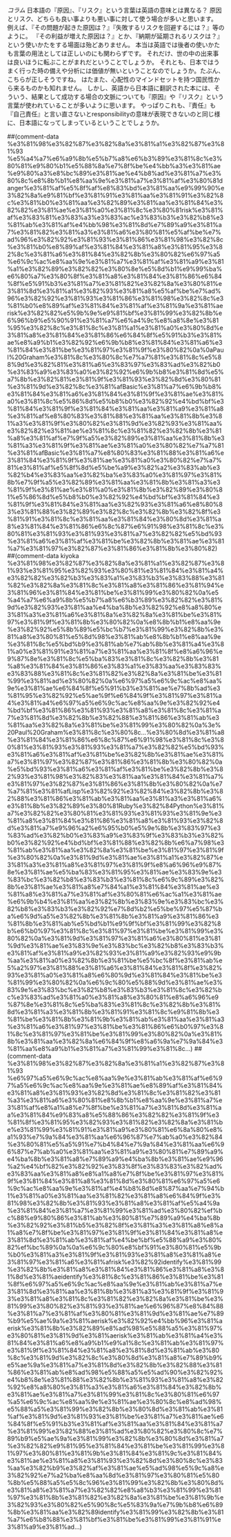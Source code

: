 *コラム* 日本語の『原因』、『リスク』という言葉は英語の意味とは異なる？
原因とリスク、どちらも良い事よりも悪い事に対して使う場合が多いと思います。
例えば、『その問題が起きた原因は？』『失敗するリスクを回避するには？』等のように。
『その利益が増えた原因は？』とか、『納期が延期されるリスクは？』という使いかたをする場面は殆どありません。
本当は英語では後者の使いかたも言葉の用法としては正しいのにも関わらずです。
それだけ、世の中の出来事は良いほうに転ぶことがまれだということでしょうか。
それとも、日本ではうまく行った時の備えや分析には価値が無いということなのでしょうか。たぶん、こちらが正しそうですね。
はたまた、心配性のマインドセットを持つ国民性から来るものかも知れません。
しかし、英語から日本語に翻訳された本には、そういう、結果として成功する場合の文脈についても『原因』や『リスク』という言葉が使われていることが多いように思います。
やっぱりこれも、『責任』も『自己責任』と言い直さないとresponsibilityの意味が表現できないのと同じ様に、日本語になってしまっているということでしょうか。

##(comment-data %e3%81%98%e3%82%87%e3%82%8a%e3%81%a1%e3%82%87%e3%81%93 %e5%a4%a7%e6%a9%8b%e5%b7%a8%e6%b3%89%e3%81%8c%e3%80%81%e9%80%b1%e5%88%8a%e7%8f%be%e4%bb%a3%e3%81%ae%e9%80%a3%e8%bc%89%e3%81%ae%e4%b8%ad%e3%81%a7%e3%80%8c%e8%8b%b1%e8%aa%9e%e3%81%a7%e3%81%af%e3%80%81danger%e3%81%af%e5%8f%af%e8%83%bd%e3%81%aa%e9%99%90%e3%82%8a%e9%81%bf%e3%81%91%e3%81%aa%e3%81%91%e3%82%8c%e3%81%b0%e3%81%aa%e3%82%89%e3%81%aa%e3%81%84%e3%82%82%e3%81%ae%e3%81%a0%e3%81%8c%e3%80%81risk%e3%81%af%e3%83%81%e3%83%a3%e3%83%ac%e3%83%b3%e3%82%b8%e3%81%ab%e3%81%af%e4%bb%98%e3%81%8d%e7%89%a9%e3%81%a7%e3%81%82%e3%81%a3%e3%81%a6%e3%80%81%e5%af%be%e7%ad%96%e3%82%92%e3%81%93%e3%81%86%e3%81%98%e3%82%8c%e3%81%b0%e8%89%af%e3%81%84%e3%81%a8%e3%81%95%e3%82%8c%e3%81%a6%e3%81%84%e3%82%8b%e3%80%82%e6%97%a5%e6%9c%ac%e8%aa%9e%e3%81%a7%e3%81%af%e3%81%a9%e3%81%a1%e3%82%89%e3%82%82%e3%80%8e%e5%8d%b1%e9%99%ba%e6%80%a7%e3%80%8f%e3%81%a8%e3%81%84%e3%81%86%e6%84%8f%e5%91%b3%e3%81%a7%e3%81%82%e3%82%8a%e3%80%81%e3%81%8d%e3%81%a1%e3%82%93%e3%81%a8%e5%af%be%e7%ad%96%e3%82%92%e3%81%93%e3%81%86%e3%81%98%e3%82%8c%e3%81%b0%e8%89%af%e3%81%84%e3%81%af%e3%81%9a%e3%81%aerisk%e3%82%82%e5%9b%9e%e9%81%bf%e3%81%99%e3%82%8b%e6%96%b9%e5%90%91%e3%81%a7%e6%a4%9c%e8%a8%8e%e3%81%95%e3%82%8c%e3%81%8c%e3%81%a1%e3%81%a0%e3%80%8d%e3%81%a8%e3%81%84%e3%81%86%e6%84%8f%e5%91%b3%e3%81%ae%e8%a9%b1%e3%82%92%e6%9b%b8%e3%81%84%e3%81%a6%e3%81%84%e3%81%be%e3%81%97%e3%81%9f%e3%80%82%0a%0aPaul%20Graham%e3%81%8c%e3%80%8c%e7%a7%81%e3%81%8c%e5%88%9d%e3%82%81%e3%81%a6%e3%83%97%e3%83%ad%e3%82%b0%e3%83%a9%e3%83%a0%e3%82%92%e6%9b%b8%e3%81%8d%e5%a7%8b%e3%82%81%e3%81%9f%e3%81%93%e3%82%8d%e3%80%81%e3%81%9d%e3%82%8c%e3%81%afBasic%e3%81%a7%e6%9b%b8%e3%81%84%e3%81%a6%e3%81%84%e3%81%9f%e3%81%ae%e3%81%a0%e3%81%8c%e5%86%8d%e5%b8%b0%e3%82%92%e4%bd%bf%e3%81%84%e3%81%9f%e3%81%84%e3%81%aa%e3%81%a9%e3%81%a8%e3%81%af%e8%80%83%e3%81%88%e3%81%aa%e3%81%8b%e3%81%a3%e3%81%9f%e3%80%82%e3%81%9d%e3%82%93%e3%81%aa%e3%82%82%e3%81%ae%e3%81%8c%e3%81%82%e3%82%8b%e3%81%a8%e3%81%af%e7%9f%a5%e3%82%89%e3%81%aa%e3%81%8b%e3%81%a3%e3%81%9f%e3%81%ae%e3%81%a0%e3%80%82%e7%a7%81%e3%81%afBasic%e3%81%a7%e8%80%83%e3%81%88%e3%81%a6%e3%81%84%e3%81%9f%e3%81%ae%e3%81%a0%e3%80%82%e7%a7%81%e3%81%af%e5%8f%8d%e5%be%a9%e3%82%a2%e3%83%ab%e3%82%b4%e3%83%aa%e3%82%ba%e3%83%a0%e3%81%97%e3%81%8b%e7%9f%a5%e3%82%89%e3%81%aa%e3%81%8b%e3%81%a3%e3%81%9f%e3%81%ae%e3%81%a0%e3%81%8b%e3%82%89%e3%80%81%e5%86%8d%e5%b8%b0%e3%82%92%e4%bd%bf%e3%81%84%e3%81%9f%e3%81%84%e3%81%aa%e3%82%93%e3%81%a6%e8%80%83%e3%81%88%e3%82%89%e3%82%8c%e3%82%8b%e3%82%8f%e3%81%91%e3%81%8c%e3%81%aa%e3%81%84%e3%80%8d%e3%81%a8%e3%81%84%e3%81%86%e6%8c%87%e6%91%98%e3%81%8c%e3%80%81%e3%81%93%e3%81%93%e3%81%a7%e3%82%82%e5%bd%93%e3%81%a6%e3%81%af%e3%81%be%e3%82%8b%e3%81%ae%e3%81%a7%e3%81%97%e3%82%87%e3%81%86%e3%81%8b%e3%80%82)
##(comment-data kiyoka %e3%81%98%e3%82%87%e3%82%8a%e3%81%a1%e3%82%87%e3%81%93%e3%81%95%e3%82%93%e3%80%81%e3%81%84%e3%81%a4%e3%82%82%e3%82%b3%e3%83%a1%e3%83%b3%e3%83%88%e3%81%82%e3%82%8a%e3%81%8c%e3%81%a8%e3%81%86%e3%81%94%e3%81%96%e3%81%84%e3%81%be%e3%81%99%e3%80%82%0a%e5%a4%a7%e6%a9%8b%e5%b7%a8%e6%b3%89%e3%82%82%e3%81%9d%e3%82%93%e3%81%aa%e4%ba%8b%e3%82%92%e8%a8%80%e3%81%a3%e3%81%a6%e3%81%8a%e3%82%8a%e3%81%be%e3%81%97%e3%81%9f%e3%81%8b%e3%80%82%0a%e8%8b%b1%e8%aa%9e%e3%82%92%e5%8b%89%e5%bc%b7%e3%81%99%e3%82%8b%e3%81%a8%e3%80%81%e5%8d%98%e3%81%ab%e8%8b%b1%e8%aa%9e%e3%81%8c%e5%bd%b9%e3%81%ab%e7%ab%8b%e3%81%a4%e3%81%a0%e3%81%91%e3%81%a7%e3%81%aa%e3%81%8f%e8%a6%96%e9%87%8e%e3%81%8c%e5%ba%83%e3%81%8c%e3%82%8b%e3%81%a8%e3%81%84%e3%81%86%e3%83%a1%e3%83%aa%e3%83%83%e3%83%88%e3%81%8c%e3%81%82%e3%82%8a%e3%81%be%e3%81%99%e3%81%ad%e3%80%82%0a%e6%97%a5%e6%9c%ac%e8%aa%9e%e3%81%ae%e6%84%8f%e5%91%b3%e3%81%ae%e7%8b%ad%e3%81%95%e3%82%92%e5%ae%9f%e6%84%9f%e3%81%97%e3%81%a4%e3%81%a4%e6%97%a5%e6%9c%ac%e8%aa%9e%e3%82%92%e4%bd%bf%e3%81%86%e3%81%93%e3%81%a8%e3%81%8c%e3%81%a7%e3%81%8d%e3%82%8b%e3%82%88%e3%81%86%e3%81%ab%e3%81%aa%e3%82%8a%e3%81%be%e3%81%99%e3%80%82%0a%3e%20Paul%20Graham%e3%81%8c%e3%80%8c...%e3%80%8d%e3%81%a8%e3%81%84%e3%81%86%e6%8c%87%e6%91%98%e3%81%8c%e3%80%81%e3%81%93%e3%81%93%e3%81%a7%e3%82%82%e5%bd%93%e3%81%a6%e3%81%af%e3%81%be%e3%82%8b%e3%81%ae%e3%81%a7%e3%81%97%e3%82%87%e3%81%86%e3%81%8b%e3%80%82%0a%e5%bd%93%e3%81%a6%e3%81%af%e3%81%be%e3%82%8b%e3%82%93%e3%81%98%e3%82%83%e3%81%aa%e3%81%84%e3%81%a7%e3%81%97%e3%82%87%e3%81%86%e3%81%8b%e3%80%82%0a%e7%a7%81%e3%81%afLisp%e3%82%92%e3%82%84%e3%82%8b%e3%82%88%e3%81%86%e3%81%ab%e3%81%aa%e3%81%a3%e3%81%a6%e3%81%8b%e3%82%89%e3%80%81Ruby%e3%82%84Python%e3%81%a7%e3%82%82%e3%80%81%e3%81%93%e3%81%93%e3%81%9e%e3%81%a8%e3%81%84%e3%81%86%e3%81%a8%e3%81%93%e3%82%8d%e3%81%a7%e9%96%a2%e6%95%b0%e5%9e%8b%e3%83%97%e3%83%ad%e3%82%b0%e3%83%a9%e3%83%9f%e3%83%b3%e3%82%b0%e3%82%92%e4%bd%bf%e3%81%88%e3%82%8b%e6%a7%98%e3%81%ab%e3%81%aa%e3%82%8a%e3%81%be%e3%81%97%e3%81%9f%e3%80%82%0a%e3%81%9d%e3%81%ae%e3%81%a1%e3%82%87%e3%81%a3%e3%81%a8%e3%81%97%e3%81%9f%e8%a6%96%e9%87%8e%e3%81%ae%e5%ba%83%e3%81%95%e3%81%ae%e3%83%9e%e3%83%bc%e3%82%b8%e3%83%b3%e3%81%8c%e6%9c%89%e3%82%8b%e3%81%ae%e3%81%a8%e7%84%a1%e3%81%84%e3%81%ae%e3%81%a8%e3%81%a7%e3%81%af%e3%80%81%e6%ac%a1%e3%81%ae%e6%9b%b4%e3%81%aa%e3%82%8b%e3%83%9e%e3%83%bc%e3%82%b8%e3%83%b3%e3%82%92%e7%8d%b2%e5%be%97%e5%87%ba%e6%9d%a5%e3%82%8b%e3%81%8b%e3%81%a9%e3%81%86%e3%81%8b%e3%81%ab%e5%bd%b1%e9%9f%bf%e3%81%99%e3%82%8b%e6%b0%97%e3%81%8c%e3%81%97%e3%81%be%e3%81%99%e3%80%82%0a%e3%81%9d%e3%81%97%e3%81%a6%e3%80%81%e3%81%9d%e3%81%ae%e3%83%9e%e3%83%bc%e3%82%b8%e3%83%b3%e3%81%af%e3%81%a9%e3%82%93%e3%81%a9%e3%82%93%e9%9b%aa%e3%81%a0%e3%82%8b%e3%81%be%e5%bc%8f%e3%81%ab%e5%a2%97%e3%81%88%e3%81%a6%e3%81%84%e3%81%8f%e3%82%93%e3%81%a0%e3%81%a8%e6%80%9d%e3%81%84%e3%81%be%e3%81%99%e3%80%82%0a%e6%9c%80%e5%88%9d%e3%81%ae%e3%83%9e%e3%83%bc%e3%82%b8%e3%83%b3%e3%81%8c%e3%82%bc%e3%83%ad%e3%81%a0%e3%81%a8%e3%80%81%e8%a6%96%e9%87%8e%e3%81%8c%e5%ba%83%e3%81%8c%e3%82%8b%e3%81%8d%e3%81%a3%e3%81%8b%e3%81%91%e3%81%8c%e9%81%8b%e3%81%be%e3%81%8b%e3%81%9b%e3%81%ab%e3%81%aa%e3%81%a3%e3%81%a6%e3%81%97%e3%81%be%e3%81%86%e6%b0%97%e3%81%8c%e3%81%97%e3%81%be%e3%81%99%e3%80%82%0a%e3%81%8b%e3%81%aa%e3%82%8a%e6%84%9f%e8%a6%9a%e7%9a%84%e3%81%aa%e8%a9%b1%e3%81%a7%e3%81%99%e3%81%8c...)
##(comment-data %e3%81%98%e3%82%87%e3%82%8a%e3%81%a1%e3%82%87%e3%81%93 %e6%97%a5%e6%9c%ac%e8%aa%9e%e3%81%ab%e3%81%af%e6%97%a5%e6%9c%ac%e8%aa%9e%e3%81%ae%e8%89%af%e3%81%84%e3%81%a8%e3%81%93%e3%82%8d%e3%81%8c%e3%81%82%e3%81%a3%e3%81%a6%e3%80%81%e8%8b%b1%e8%aa%9e%e3%81%a7%e3%81%af%e8%a1%a8%e7%8f%be%e3%81%a7%e3%81%8d%e3%81%aa%e3%81%84%e9%83%a8%e5%88%86%e3%82%82%e3%81%9f%e3%81%8f%e3%81%95%e3%82%93%e3%81%82%e3%82%8a%e3%81%be%e3%81%99%e3%81%91%e3%81%a9%e3%80%81%e6%8a%80%e8%a1%93%e7%9a%84%e3%81%aa%e6%96%87%e7%ab%a0%e3%82%84%e3%80%81%e5%a5%91%e7%b4%84%e7%9a%84%e3%81%aa%e6%96%87%e7%ab%a0%e3%81%aa%e3%81%a9%e3%80%81%e7%89%a9%e4%ba%8b%e3%81%a8%e7%89%a9%e4%ba%8b%e3%81%ae%e9%96%a2%e4%bf%82%e3%82%92%e3%83%8f%e3%83%83%e3%82%ad%e3%83%aa%e3%81%a8%e8%a1%a8%e7%8f%be%e3%81%97%e3%81%9f%e3%81%84%e3%81%a8%e3%81%8d%e3%80%81%e6%97%a5%e6%9c%ac%e8%aa%9e%e3%81%af%e4%b8%8d%e8%87%aa%e7%94%b1%e3%81%a0%e3%81%aa%e3%81%82%e3%81%a8%e6%84%9f%e3%81%98%e3%82%8b%e3%81%93%e3%81%a8%e3%81%af%e5%a4%9a%e3%81%84%e3%81%a7%e3%81%99%e3%81%ad%e3%80%82%ef%bc%88%e9%80%86%e3%81%ab%e3%80%81%e7%89%a9%e4%ba%8b%e3%82%92%e3%81%b5%e3%82%8f%e3%81%a3%e3%81%a8%e8%a1%a8%e7%8f%be%e3%81%97%e3%81%9f%e3%81%84%e3%81%a8%e3%81%8d%e3%81%ab%e3%81%af%e4%be%bf%e5%88%a9%e3%80%82%ef%bc%89%0a%0a%e6%9c%80%e8%bf%91%e3%80%81%e5%9b%b0%e3%81%a3%e3%81%9f%e3%81%93%e3%81%a8%e3%81%a8%e3%81%97%e3%81%a6%e3%81%afrisk%e3%82%92identify%e3%81%99%e3%82%8b%e3%81%a8%e3%81%84%e3%81%86%e3%81%a8%e3%81%8d%e3%81%aeidentify%e3%81%8c%e3%81%86%e3%81%be%e3%81%8f%e6%97%a5%e6%9c%ac%e8%aa%9e%e3%81%ab%e3%81%a7%e3%81%8d%e3%81%aa%e3%81%8b%e3%81%a3%e3%81%9f%e3%81%93%e3%81%a8%e3%81%8c%e3%81%82%e3%82%8a%e3%81%be%e3%81%99%e3%80%82%e3%81%93%e3%81%ae%e6%96%87%e8%84%88%e3%81%a7%e3%81%af%e3%80%81%e3%81%9d%e3%81%ae%e7%89%b9%e5%ae%9a%e3%81%aerisk%e3%82%92%e4%bb%96%e3%81%aerisk%e3%81%8b%e3%82%89%e8%ad%98%e5%88%a5%e3%81%97%e3%80%81%e3%81%9d%e3%81%aerisk%e3%81%ab%e3%81%a4%e3%81%84%e3%81%a6%e8%a9%b1%e9%a1%8c%e3%81%ab%e3%81%97%e3%81%9f%e3%81%84%e3%81%a8%e3%81%8d%e3%81%ab%e3%80%8c%e3%81%9d%e3%82%8c%e3%80%8d%e3%81%a8%e7%89%b9%e5%ae%9a%e3%81%a7%e3%81%8d%e3%82%8b%e3%82%88%e3%81%86%e3%81%ab%e8%ad%98%e5%88%a5%e5%ad%90%e3%82%92%e4%b8%8e%e3%81%88%e3%82%8b%e3%81%93%e3%81%a8%e3%82%92%e8%a8%80%e3%81%a3%e3%81%a6%e3%81%84%e3%82%8b%e3%81%ae%e3%81%a7%e3%81%99%e3%81%8c%e3%80%81%e6%97%a5%e6%9c%ac%e8%aa%9e%e3%81%ae%e3%80%8c%e8%ad%98%e5%88%a5%e3%81%99%e3%82%8b%e3%80%8d%e3%81%ab%e3%81%af%e3%81%9d%e3%81%93%e3%81%be%e3%81%a7%e3%81%ae%e6%84%8f%e5%91%b3%e3%81%af%e3%81%aa%e3%81%84%e3%81%a7%e3%81%99%e3%82%88%e3%81%ad%e3%80%82%e3%80%8c%e7%89%b9%e5%ae%9a%e3%81%99%e3%82%8b%e3%80%8d%e3%81%a7%e3%82%82%e9%81%95%e3%81%84%e3%81%be%e3%81%99%e3%81%97%e3%80%81%e3%81%9b%e3%81%84%e3%81%9c%e3%81%84%e3%81%ae%e3%81%a8%e3%81%93%e3%82%8d%e3%80%8c%e3%83%aa%e3%82%b9%e3%82%af%e3%81%ae%e5%ad%98%e5%9c%a8%e3%82%92%e7%a2%ba%e8%aa%8d%e3%81%97%e3%80%81%e5%80%8b%e5%88%a5%e5%8c%96%e3%81%99%e3%82%8b%e3%80%8d%e3%81%a8%e3%81%a7%e3%82%82%e8%a8%b3%e3%81%99%e3%81%97%e3%81%8b%e3%81%82%e3%82%8a%e3%81%be%e3%81%9b%e3%82%93%e3%80%82%e5%90%8c%e5%83%9a%e7%9b%b8%e6%89%8b%e3%81%aa%e3%82%89identify%e3%81%99%e3%82%8b%e3%81%a7%e6%b8%88%e3%81%bf%e3%81%be%e3%81%99%e3%81%91%e3%81%a9%e3%81%ad...)
